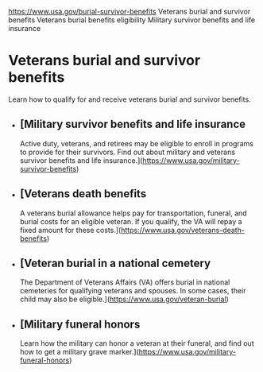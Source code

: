 

https://www.usa.gov/burial-survivor-benefits
Veterans burial and survivor benefits
Veterans burial benefits eligibility
Military survivor benefits and life insurance

Veterans burial and survivor benefits
=====================================

Learn how to qualify for and receive veterans burial and survivor benefits.

* [Military survivor benefits and life insurance
  ---------------------------------------------

  Active duty, veterans, and retirees may be eligible to enroll in programs to provide for their survivors. Find out about military and veterans survivor benefits and life insurance.](https://www.usa.gov/military-survivor-benefits)
* [Veterans death benefits
  -----------------------

  A veterans burial allowance helps pay for transportation, funeral, and burial costs for an eligible veteran. If you qualify, the VA will repay a fixed amount for these costs.](https://www.usa.gov/veterans-death-benefits)
* [Veteran burial in a national cemetery
  -------------------------------------

  The Department of Veterans Affairs (VA) offers burial in national cemeteries for qualifying veterans and spouses. In some cases, their child may also be eligible.](https://www.usa.gov/veteran-burial)
* [Military funeral honors
  -----------------------

  Learn how the military can honor a veteran at their funeral, and find out how to get a military grave marker.](https://www.usa.gov/military-funeral-honors)

